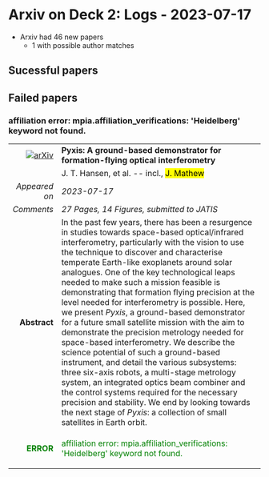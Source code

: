 # Arxiv on Deck 2: Logs - 2023-07-17

* Arxiv had 46 new papers
    * 1 with possible author matches

## Sucessful papers

## Failed papers

### affiliation error: mpia.affiliation_verifications: 'Heidelberg' keyword not found. 


|||
|---:|:---|
| [![arXiv](https://img.shields.io/badge/arXiv-arXiv:2307.07211-b31b1b.svg)](https://arxiv.org/abs/arXiv:2307.07211) | **Pyxis: A ground-based demonstrator for formation-flying optical  interferometry**  |
|| J. T. Hansen, et al. -- incl., <mark>J. Mathew</mark> |
|*Appeared on*| *2023-07-17*|
|*Comments*| *27 Pages, 14 Figures, submitted to JATIS*|
|**Abstract**| In the past few years, there has been a resurgence in studies towards space-based optical/infrared interferometry, particularly with the vision to use the technique to discover and characterise temperate Earth-like exoplanets around solar analogues. One of the key technological leaps needed to make such a mission feasible is demonstrating that formation flying precision at the level needed for interferometry is possible. Here, we present $\textit{Pyxis}$, a ground-based demonstrator for a future small satellite mission with the aim to demonstrate the precision metrology needed for space-based interferometry. We describe the science potential of such a ground-based instrument, and detail the various subsystems: three six-axis robots, a multi-stage metrology system, an integrated optics beam combiner and the control systems required for the necessary precision and stability. We end by looking towards the next stage of $\textit{Pyxis}$: a collection of small satellites in Earth orbit. |
|<p style="color:green"> **ERROR** </p>| <p style="color:green">affiliation error: mpia.affiliation_verifications: 'Heidelberg' keyword not found.</p> |

